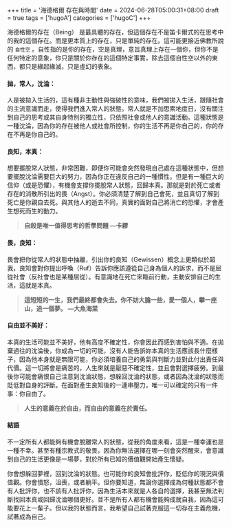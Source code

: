 +++
title = '海德格爾 存在與時間'
date = 2024-06-28T05:00:31+08:00
draft = true
tags = ['hugoA']
categories = ['hugoC']
+++

海德格爾的存在（Being） 是最具體的存在，但這個存在不是笛卡爾式的在思考中的我的這個存在。而是更本質上的存在，只是單純的存在。這可能更接近佛教所說的 `自性空` 。自性指的是你的存在，空是真理，意旨真理上存在一個你，但你不是任何特定的意象，你只是關於你存在的這個特定事實，除去這個自性空以外的東西，都只是緣起緣滅，只是虛幻的表象。

#### 拋，常人，沈淪：

人是被拋入生活的，這有種非主動性與強破性的意味，我們被拋入生活，跟隨社會的主流意識而走，使得我們進入常人的狀態。常人就是不加思索地度日，沒有關注到自己的思考或其自身特別的獨立性，只依照社會或他人的意識活動。這種狀態是一種沈淪，因為你的存在被他人或社會所控制，你的生活不再是你自己的，你的存在不再是你自己的。  

#### 良知，本真：  

想要擺脫常人狀態，非常困難，即便你可能會突然發現自己處在這種狀態中，但想要擺脫沈淪需要巨大的努力，因為你正在違反自己的一種慣性。但是有一種巨大的信仰（或是恐懼），有機會支撐你擺脫常人狀態，回歸本真。那就是對於死亡或者存在的消散所引出的畏（Angst）。你必須清楚了解到自己會死，並且真切了解到死亡是你親自去死。與其他人的逝去不同，真實的面對自己將消亡的恐懼，才會產生想死而生的動力。

> **自殺是唯一值得思考的哲學問題 —卡繆**

#### 畏，良知：

畏會把你從常人的狀態中抽離，引出你的良知（Gewissen）概念上更類似於超我，良知會對你提出呼喚（Ruf）告訴你應該遵從自己身為個人的訴求，而不是屈從社會（反社會也是某種屈從）。有意識地在死亡來臨前行動，主動安排自己的生活，這就是本真。

> **這短短的一生，我們最終都會失去。你不妨大膽一些，愛一個人，攀一座山，追一個夢。 —大魚海棠**

#### 自由並不美好：

本真的生活可能並不美好，他有高度不確定性，你會因此而感到害怕與不適。在拋棄過往的沈淪後，你成為一切的可能，沒有人能告訴妳本真的生活應該長什麼樣子，因為他本身就是無限可能，你必須培養自己的勇氣與判斷力並對此付出責任與代價。這一切將會是痛苦的，人生來就是厭惡不確定性，並且會對選擇疲勞。到最後你可能會痛恨自己注意到沈淪狀態，想躲回沈淪的狀態，或者因為沈淪的狀態而貶低對自身的評斷。在面對產生良知後的一連串壓力，唯一可以確定的只有一件事：你自由了。

> **人生的意義在於自由，而自由的意義在於責任。**

#### 結語

不一定所有人都能夠有機會脫離常人的狀態，從我的角度來看，這是一種幸運也是一種不幸。甚至有種宗教式的敬畏，因為你無法選擇在哪一刻會突然醒來，會意識到自己的生活更像是一場夢，對於所有已知的價值觀開始產生懷疑。

你會想躲回夢裡，回到沈淪的狀態。也可能你的良知會批評你，貶低你的現況與價值觀。你會憤怒，沮喪，或者躺平。但你要知道，無論你選擇成為何種狀態都不會有人批評你，也不該有人批評你，因為生活本來就是人各自的選擇，我甚至無法判斷找回本真或回歸沈淪哪個更好。並不是所有人都有機會能夠成就自我，因為這可能要花上一輩子。但以我的狀態而言，我希望自己試著克服這一切存在主義危機，試著成為自己。
